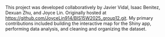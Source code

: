 This project was developed collaboratively by Javier Vidal, Isaac Benitez, Dexuan Zhu, and Joyce Lin. Originally hosted at https://github.com/JoyceLin914/BIS15W2025_group12.git.
My primary contributions included building the interactive map for the Shiny app, performing data analysis, and cleaning and organizing the dataset.
